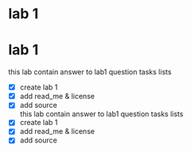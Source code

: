 # lab 1
# lab 1
this lab contain answer to lab1 question
tasks lists  
- [X] create lab 1  
- [X] add read_me & license  
- [X] add source  
this lab contain answer to lab1 question
tasks lists  
- [X] create lab 1  
- [X] add read_me & license  
- [X] add source  
